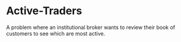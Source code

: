 # Active-Traders
A problem where an institutional broker wants to review their book of customers to see which are most active.

